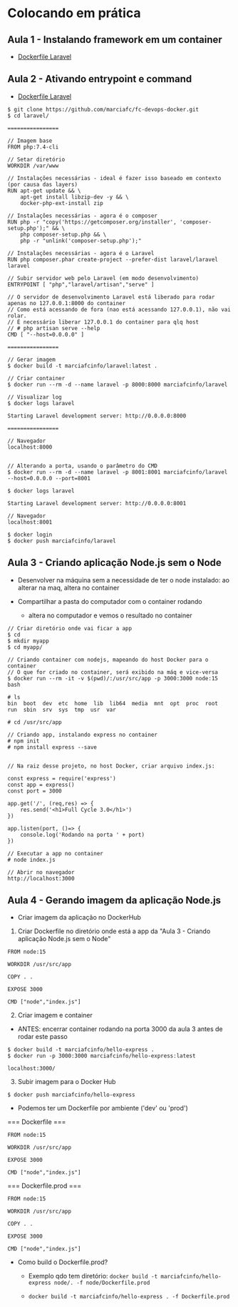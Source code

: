 # Colocando em prática

## Aula 1 - Instalando framework em um container

  - [Dockerfile Laravel](https://github.com/marciafc/fc-devops-docker/blob/main/laravel/Dockerfile)

## Aula 2 - Ativando entrypoint e command

  - [Dockerfile Laravel](https://github.com/marciafc/fc-devops-docker/blob/main/laravel/Dockerfile)

```
$ git clone https://github.com/marciafc/fc-devops-docker.git
$ cd laravel/

================

// Imagem base
FROM php:7.4-cli

// Setar diretório
WORKDIR /var/www

// Instalações necessárias - ideal é fazer isso baseado em contexto (por causa das layers)
RUN apt-get update && \
    apt-get install libzip-dev -y && \
    docker-php-ext-install zip

// Instalações necessárias - agora é o composer
RUN php -r "copy('https://getcomposer.org/installer', 'composer-setup.php');" && \
    php composer-setup.php && \
    php -r "unlink('composer-setup.php');"

// Instalações necessárias - agora é o Laravel
RUN php composer.phar create-project --prefer-dist laravel/laravel laravel

// Subir servidor web pelo Laravel (em modo desenvolvimento)
ENTRYPOINT [ "php","laravel/artisan","serve" ]

// O servidor de desenvolvimento Laravel está liberado para rodar apenas no 127.0.0.1:8000 do container
// Como está acessando de fora (nao está acessando 127.0.0.1), não vai rolar.
// É necessário liberar 127.0.0.1 do container para qlq host
// # php artisan serve --help
CMD [ "--host=0.0.0.0" ]

================

// Gerar imagem
$ docker build -t marciafcinfo/laravel:latest .

// Criar container
$ docker run --rm -d --name laravel -p 8000:8000 marciafcinfo/laravel

// Visualizar log
$ docker logs laravel

Starting Laravel development server: http://0.0.0.0:8000

================

// Navegador 
localhost:8000


// Alterando a porta, usando o parâmetro do CMD
$ docker run --rm -d --name laravel -p 8001:8001 marciafcinfo/laravel --host=0.0.0.0 --port=8001

$ docker logs laravel

Starting Laravel development server: http://0.0.0.0:8001

// Navegador 
localhost:8001

$ docker login
$ docker push marciafcinfo/laravel

```

## Aula 3 - Criando aplicação Node.js sem o Node

  - Desenvolver na máquina sem a necessidade de ter o node instalado: ao alterar na maq, altera no container  
  
  - Compartilhar a pasta do computador com o container rodando
  
    - altera no computador e vemos o resultado no container

```
// Criar diretório onde vai ficar a app
$ cd
$ mkdir myapp
$ cd myapp/

// Criando container com nodejs, mapeando do host Docker para o container 
// O que for criado no container, será exibido na máq e vice-versa
$ docker run --rm -it -v $(pwd)/:/usr/src/app -p 3000:3000 node:15 bash

# ls
bin  boot  dev	etc  home  lib	lib64  media  mnt  opt	proc  root  run  sbin  srv  sys  tmp  usr  var

# cd /usr/src/app

// Criando app, instalando express no container
# npm init
# npm install express --save


// Na raiz desse projeto, no host Docker, criar arquivo index.js:

const express = require('express')
const app = express()
const port = 3000

app.get('/', (req,res) => {
    res.send('<h1>Full Cycle 3.0</h1>')
})

app.listen(port, ()=> {
    console.log('Rodando na porta ' + port)
})      

// Executar a app no container
# node index.js

// Abrir no navegador
http://localhost:3000

```

## Aula 4 - Gerando imagem da aplicação Node.js

  - Criar imagem da aplicação no DockerHub
  
1. Criar Dockerfile no diretório onde está a app da "Aula 3 - Criando aplicação Node.js sem o Node"

```
FROM node:15

WORKDIR /usr/src/app

COPY . .

EXPOSE 3000

CMD ["node","index.js"]

```

2. Criar imagem e container

  - ANTES: encerrar container rodando na porta 3000 da aula 3 antes de rodar este passo

```
$ docker build -t marciafcinfo/hello-express .
$ docker run -p 3000:3000 marciafcinfo/hello-express:latest

localhost:3000/

```

3. Subir imagem para o Docker Hub

```
$ docker push marciafcinfo/hello-express
```

  - Podemos ter um Dockerfile por ambiente ('dev' ou 'prod')
  
=== Dockerfile ===

```
FROM node:15

WORKDIR /usr/src/app

EXPOSE 3000

CMD ["node","index.js"]

```

=== Dockerfile.prod ===

```
FROM node:15

WORKDIR /usr/src/app

COPY . .

EXPOSE 3000

CMD ["node","index.js"]

```
  - Como build o Dockerfile.prod?
  
    - Exemplo qdo tem diretório: ``` docker build -t marciafcinfo/hello-express node/. -f node/Dockerfile.prod ``` 
  
    - ``` docker build -t marciafcinfo/hello-express . -f Dockerfile.prod ``` 
